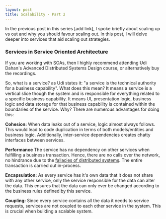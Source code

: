 ```yaml
---
layout: post
title: Scalability - Part 2
---
```


In the previous post in this series [add link], I spoke briefly about scaling up vs out and why you should favour scaling out. In this post, I will delve deeper into services that aid scaling out strategies.

### Services in Service Oriented Architecture ###
If you are working with SOAs, then I highly recommend attending Udi Dahan's Advanced Distributed Systems Design course, or alternatively buy the recordings. 

So, what is a service?  as Udi states it: "a service is the technical authority for a business capability". What does this mean? It means a service is a vertical slice though the system and is responsible for everything related to a specific business capability. It means UI, presentation logic, business logic and data storage for that business capability is contained within the boundaries of the service. Why? There are numerous advantages for doing this:

**Cohesion:**
When data leaks out of a service, logic almost always follows. This would lead to code duplication in terms of both models/entities and business logic. Additionally, inter-service dependencies creates chatty interfaces between services.

**Performance**
The service has no dependency on other services when fulfilling a business transaction. Hence, there are no calls over the network, no hindrance due to the [fallacies of distributed systems](http://en.wikipedia.org/wiki/Fallacies_of_distributed_computing). The entire transaction is carried out in-process.

**Encapsulation:**
As every service has it's own data that it does not share with any other service, only the service responsible for the data can alter the data. This ensures that the data can only ever be changed according to the business rules defined by this service.

**Coupling:**
Since every service contains all the data it needs to service requests, services are not coupled to each other service in the system. This is crucial when building a scalable system.

